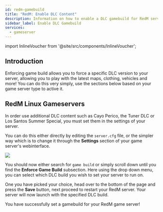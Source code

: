 ```yaml
---
id: redm-gamebuild
title: "RedM: Enable DLC Content"
description: Information on how to enable a DLC gamebuild for RedM servers - ZAP-Hosting.com
sidebar_label: Enable DLC Gamebuild
services:
  - gameserver
---
```


import InlineVoucher from '@site/src/components/InlineVoucher';

## Introduction

Enforcing game build allows you to force a specific DLC version to your server, allowing you to play with the latest maps, clothing, vehicles and more! You can do this very simply, use the sections below based on your game server type to active it.

<InlineVoucher />

## RedM Linux Gameservers
In order use additional DLC content such as Cayo Perico, the Tuner DLC or Los Santos Summer Special, you must set them in the settings of your server.

You can do this either directly by editing the `server.cfg` file, or the simpler way which is to change it through the **Settings** section of your game server's webinterface.

![](https://github.com/zaphosting/docs/assets/42719082/1f138326-75f0-4681-8290-ec83312179c3)

You should now either search for `game build` or simply scroll down until you find the **Enforce Game Build** subsection. Here using the drop down menu, you can select which DLC build you wish to set your server to run on.

One you have picked your choice, head over to the bottom of the page and press the **Save** button, next proceed to restart your RedM server. Your server will now launch with the specified DLC build.

You have successfully set a gamebuild for your RedM game server!